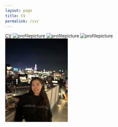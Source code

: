 ```yaml
---
layout: page
title: CV
permalink: /cv/
---
```


[CV](https://github.com/enachia/website/blob/main/assets/EnaChiaCV.pdf)
![profilepicture](website/blob/main/assets/profilePic.jpg)
![profilepicture](/website/blob/main/assets/profilePic.jpg)
![profilepicture](./website/blob/main/assets/profilePic.jpg)
<img src="https://github.com/enachia/website/blob/58174e08d7f00dea51f750067370d7e2a1af24d6/assets/profilePic.jpg" alt="My Picture" width="200" style="float: left; margin-right: 10px;">

